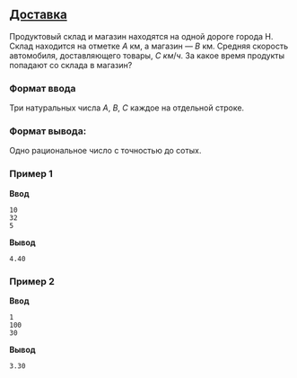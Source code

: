 ## [Доставка](../../../solutions/2.1/21_p.py)

Продуктовый склад и магазин находятся на одной дороге города Н.
Склад находится на отметке $A$ км, а магазин — $B$ км. Средняя скорость автомобиля, доставляющего товары, $C$ $км/ч$.
За какое время продукты попадают со склада в магазин?

### Формат ввода

Три натуральных числа $A$, $B$, $C$ каждое на отдельной строке.

### Формат вывода:

Одно рациональное число с точностью до сотых.

### Пример 1

**Ввод**
```plaintext
10
32
5
```

**Вывод**
```plaintext
4.40
```

### Пример 2

**Ввод**
```plaintext
1
100
30
```

**Вывод**
```plaintext
3.30
```